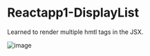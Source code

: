 # Reactapp1-DisplayList
Learned to render multiple hmtl tags in the JSX.

![image](https://user-images.githubusercontent.com/111981040/210161770-850127f3-2f97-49a9-b9f3-421756900452.png)
